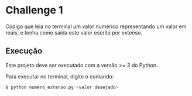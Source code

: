 # Challenge 1

Código que leia no terminal um valor numérico representando um valor em reais, e tenha como saída este valor escrito por extenso.

## Execução
Este projeto deve ser executado com a versão >= 3 do Python.

Para executar no terminal, digite o comando: 
```sh
$ python numero_extenso.py <valor desejado>
```